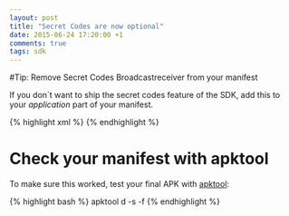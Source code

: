 ```yaml
---
layout: post
title: "Secret Codes are now optional"
date: 2015-06-24 17:20:00 +1
comments: true
tags: sdk
---
```

#Tip: Remove Secret Codes Broadcastreceiver from your manifest

If you don´t want to ship the secret codes feature of the SDK, add this to your *application* part of your manifest.

{% highlight xml %}
<receiver
   android:name="com.sensorberg.sdk.SensorbergCodeReceiver"
   tools:node="remove"
   tools:selector="com.sensorberg.sdk" />
{% endhighlight %}

<!--more-->

<div class="callout callout-info">
    <h1><i class='fa fa-info-circle'/></i>Check your manifest with apktool</h1>
    <p>To make sure this worked, test your final APK with <a href="http://ibotpeaches.github.io/Apktool/">apktool</a>:</p>
{% highlight bash %}
apktool d -s -f <your-apk-file>
{% endhighlight %}
</div>

